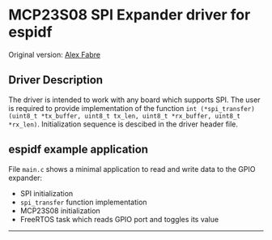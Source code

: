 # MCP23S08 SPI Expander driver for espidf

Original version: [Alex Fabre](https://github.com/AlexFabre/MCP23x08)

## Driver Description
The driver is intended to work with any board which supports SPI. The user is required to provide implementation of the function `int (*spi_transfer)(uint8_t *tx_buffer, uint8_t tx_len, uint8_t *rx_buffer, uint8_t *rx_len)`. Initialization sequence is descibed in the driver header file.

## espidf example application
File `main.c` shows a minimal application to read and write data to the GPIO expander:
* SPI initialization 
* `spi_transfer` function implementation
* MCP23S08 initialization
* FreeRTOS task which reads GPIO port and toggles its value  

--- 
